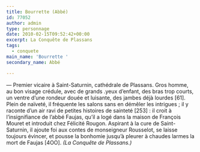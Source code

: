 ```yaml
---
title: Bourrette (Abbé)
id: 77052
author: admin
type: personnage
date: 2010-02-15T09:52:42+00:00
excerpt: La Conquête de Plassans
tags:
  - conquete
main_name: 'Bourrette '
secondary_name: Abbé

---
```

— Premier vicaire à Saint-Saturnin, cathédrale de Plassans. Gros homme, au bon visage crédule, avec de grands .yeux d&rsquo;enfant, des bras trop courts, un ventre d&rsquo;une rondeur douée et luisante, des jambes déjà lourdes [61]. Plein de naïveté, il fréquente les salons sans en démêler les intrigues ; il y raconte d&rsquo;un air ravi de petites histoires de sainteté [253] : il croit à l&rsquo;insignifiance de l&rsquo;abbé Faujas, qu&rsquo;il a logé dans la maison de François Mouret et introduit chez Félicité Rougon. Aspirant à la cure de Saint-Saturnin, il ajoute foi aux contes de monseigneur Rousselot, se laisse toujours évincer, et pousse la bonhomie jusqu&rsquo;à pleurer à chaudes larmes la mort de Faujas [4OO]. _(La Conquête de Plassans.)_